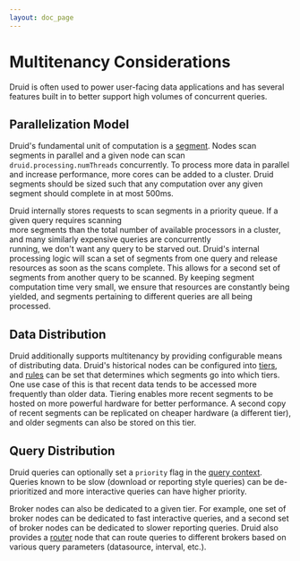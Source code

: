 ```yaml
---
layout: doc_page
---
```

# Multitenancy Considerations

Druid is often used to power user-facing data applications and has several features built in to better support high 
volumes of concurrent queries.

## Parallelization Model

Druid's fundamental unit of computation is a [segment](../design/segments.html). Nodes scan segments in parallel and a 
given node can scan `druid.processing.numThreads` concurrently. To 
process more data in parallel and increase performance, more cores can be added to a cluster. Druid segments 
should be sized such that any computation over any given segment should complete in at most 500ms.

Druid internally stores requests to scan segments in a priority queue. If a given query requires scanning  
more segments than the total number of available processors in a cluster, and many similarly expensive queries are concurrently  
running, we don't want any query to be starved out. Druid's internal processing logic will scan a set of segments from one query and release resources as soon as the scans complete. 
This allows for a second set of segments from another query to be scanned. By keeping segment computation time very small, we ensure 
that resources are constantly being yielded, and segments pertaining to different queries are all being processed. 

## Data Distribution

Druid additionally supports multitenancy by providing configurable means of distributing data. Druid's historical nodes 
can be configured into [tiers](../operations/rule-configuration.html), and [rules](../operations/rule-configuration.html) 
can be set that determines which segments go into which tiers. One use case of this is that recent data tends to be accessed 
more frequently than older data. Tiering enables more recent segments to be hosted on more powerful hardware for better performance. 
A second copy of recent segments can be replicated on cheaper hardware (a different tier), and older segments can also be 
stored on this tier.

## Query Distribution

Druid queries can optionally set a `priority` flag in the [query context](../querying/query-context.html). Queries known to be 
slow (download or reporting style queries) can be de-prioritized and more interactive queries can have higher priority. 

Broker nodes can also be dedicated to a given tier. For example, one set of broker nodes can be dedicated to fast interactive queries, 
and a second set of broker nodes can be dedicated to slower reporting queries. Druid also provides a [router](../development/router.html) 
node that can route queries to different brokers based on various query parameters (datasource, interval, etc.).  
